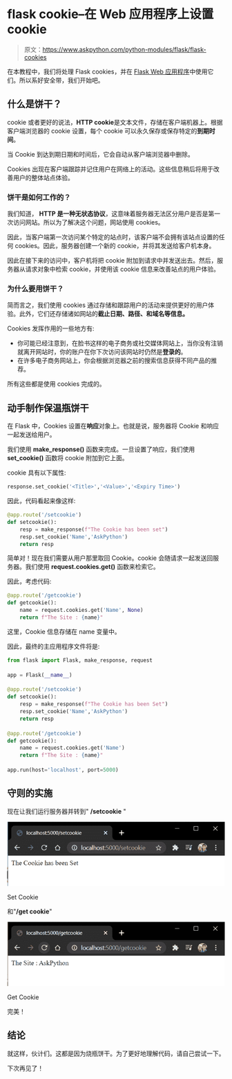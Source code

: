 # flask cookie–在 Web 应用程序上设置 cookie

> 原文：<https://www.askpython.com/python-modules/flask/flask-cookies>

在本教程中，我们将处理 Flask cookies，并在 [Flask Web 应用程序](https://www.askpython.com/python-modules/flask/create-hello-world-in-flask)中使用它们。所以系好安全带，我们开始吧。

## 什么是饼干？

cookie 或者更好的说法，**HTTP cookie**是文本文件，存储在客户端机器上。根据客户端浏览器的 cookie 设置，每个 cookie 可以永久保存或保存特定的**到期时间**。

当 Cookie 到达到期日期和时间后，它会自动从客户端浏览器中删除。

Cookies 出现在客户端跟踪并记住用户在网络上的活动。这些信息稍后将用于改善用户的整体站点体验。

### 饼干是如何工作的？

我们知道， **HTTP 是一种无状态协议**，这意味着服务器无法区分用户是否是第一次访问网站。所以为了解决这个问题，网站使用 cookies。

因此，当客户端第一次访问某个特定的站点时，该客户端不会拥有该站点设置的任何 cookies。因此，服务器创建一个新的 cookie，并将其发送给客户机本身。

因此在接下来的访问中，客户机将把 cookie 附加到请求中并发送出去。然后，服务器从请求对象中检索 cookie，并使用该 cookie 信息来改善站点的用户体验。

### **为什么要用饼干？**

简而言之，我们使用 cookies 通过存储和跟踪用户的活动来提供更好的用户体验。此外，它们还存储诸如网站的**截止日期、路径、**和**域名等信息。**

Cookies 发挥作用的一些地方有:

*   你可能已经注意到，在脸书这样的电子商务或社交媒体网站上，当你没有注销就离开网站时，你的账户在你下次访问该网站时仍然是**登录的**。
*   在许多电子商务网站上，你会根据浏览器之前的搜索信息获得不同产品的推荐。

所有这些都是使用 cookies 完成的。

## **动手制作保温瓶饼干**

在 Flask 中，Cookies 设置在**响应**对象上。也就是说，服务器将 Cookie 和响应一起发送给用户。

我们使用 **make_response()** 函数来完成。一旦设置了响应，我们使用 **set_cookie()** 函数将 cookie 附加到它上面。

cookie 具有以下属性:

```py
response.set_cookie('<Title>','<Value>','<Expiry Time>')

```

因此，代码看起来像这样:

```py
@app.route('/setcookie')
def setcookie():
    resp = make_response(f"The Cookie has been set")
    resp.set_cookie('Name','AskPython')
    return resp

```

简单对！现在我们需要从用户那里取回 Cookie。cookie 会随请求一起发送回服务器。我们使用 **request.cookies.get()** 函数来检索它。

因此，考虑代码:

```py
@app.route('/getcookie')
def getcookie():
    name = request.cookies.get('Name', None)
    return f"The Site : {name}"

```

这里，Cookie 信息存储在 name 变量中。

因此，最终的主应用程序文件将是:

```py
from flask import Flask, make_response, request

app = Flask(__name__)

@app.route('/setcookie')
def setcookie():
    resp = make_response(f"The Cookie has been Set")
    resp.set_cookie('Name','AskPython')
    return resp

@app.route('/getcookie')
def getcookie():
    name = request.cookies.get('Name')
    return f"The Site : {name}"

app.run(host='localhost', port=5000)

```

## 守则的实施

现在让我们运行服务器并转到" **/setcookie** "

![Set Cookie](img/9829f7ea5de89c44b18e19d6da590af7.png)

Set Cookie

和"**/get cookie**"

![Get Cookie](img/cd299eb6150faa5eb33a0612fda1e517.png)

Get Cookie

完美！

## **结论**

就这样，伙计们。这都是因为烧瓶饼干。为了更好地理解代码，请自己尝试一下。

下次再见了！
